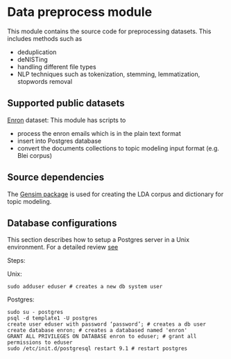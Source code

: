 Data preprocess module 
======================

This module contains the source code for preprocessing datasets. This includes methods such as 
* deduplication 
* deNISTing 
* handling different file types 
* NLP techniques such as tokenization, stemming, lemmatization, stopwords removal  


Supported public datasets 
-------------------------
[Enron](http://www.cs.cmu.edu/~enron/) dataset: This module has scripts to 
- process the enron emails which is in the plain text format
- insert into Postgres database
- convert the documents collections to topic modeling input format (e.g. Blei corpus)



Source dependencies
--------------------
The [Gensim package](http://radimrehurek.com/gensim/) is used for creating the LDA corpus and dictionary for topic modeling. 



Database configurations 
------------------------

This section describes how to setup a Postgres server in a Unix environment. For a detailed review [see](http://www.cyberciti.biz/faq/howto-add-postgresql-user-account/)

Steps: 

Unix: 

    sudo adduser eduser # creates a new db system user 

Postgres:  

    sudo su - postgres 
    psql -d template1 -U postgres
    create user eduser with password ‘password’; # creates a db user 
    create database enron; # creates a databased named 'enron'
    GRANT ALL PRIVILEGES ON DATABASE enron to eduser; # grant all permissions to eduser 
    sudo /etc/init.d/postgresql restart 9.1 # restart postgres 
